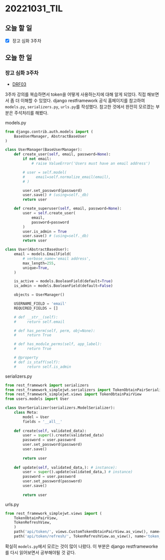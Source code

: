 # 20221031_TIL

## 오늘 할 일
- [X] 장고 심화 3주차

## 오늘 한 일
### 장고 심화 3주차
- [DRF03](/ProgrammingLanguge/Python/Django/DRF03.md)

3주차 강의를 복습하면서 token을 어떻게 사용하는지에 대해 알게 되었다.
직접 해보면서 좀 더 이해할 수 있었다.
django restframework 공식 홈페이지를 참고하여 `models.py`, `serializers.py`, `urls.py`를 작성했다.
참고한 것에서 완전히 모르겠는 부분은 주석처리를 해봤다.

models.py

```python
from django.contrib.auth.models import (
    BaseUserManager, AbstractBaseUser
)

class UserManager(BaseUserManager):
    def create_user(self, email, password=None):
        if not email:
            # raise ValueError('Users must have an email address')

        # user = self.model(
        #     email=self.normalize_email(email),
        # )

        user.set_password(password)
        user.save() # (using=self._db)
        return user

    def create_superuser(self, email, password=None):
        user = self.create_user(
            email,
            password=password
        )
        user.is_admin = True
        user.save() # (using=self._db)
        return user

class User(AbstractBaseUser):
    email = models.EmailField(
        # verbose_name='email address',
        max_length=255,
        unique=True,
    )

    is_active = models.BooleanField(default=True)
    is_admin = models.BooleanField(default=False)

    objects = UserManager()

    USERNAME_FIELD = 'email'
    REQUIRED_FIELDS = []

    # def __str__(self):
    #     return self.email

    # def has_perm(self, perm, obj=None):
    #     return True

    # def has_module_perms(self, app_label):
    #     return True

    # @property
    # def is_staff(self):
    #     return self.is_admin
```

serializers.py

```python
from rest_framework import serializers
from rest_framework_simplejwt.serializers import TokenObtainPairSerializer
from rest_framework_simplejwt.views import TokenObtainPairView
from users.models import User

class UserSerializer(serializers.ModelSerializer):
    class Meta:
        model = User
        fields = '__all__'
        
    def create(self, validated_data):
        user = super().create(validated_data)
        password = user.password
        user.set_password(password)
        user.save()
        
        return user
    
    def update(self, validated_data,): # instance):
        user = super().update(validated_data,) # instance)
        password = user.password
        user.set_password(password)
        user.save()
        
        return user
```

urls.py

```python
from rest_framework_simplejwt.views import (
    TokenObtainPairView,
    TokenRefreshView,
    )
    path('api/token/', views.CustomTokenObtainPairView.as_view(), name='token_obtain_pair'),
    path('api/token/refresh/', TokenRefreshView.as_view(), name='token_refresh'),
```

확실히 `models.py`에서 모르는 것이 많이 나왔다.
이 부분은 django restframeworke를 다시 읽어보면서 공부해야될 것 같다.
